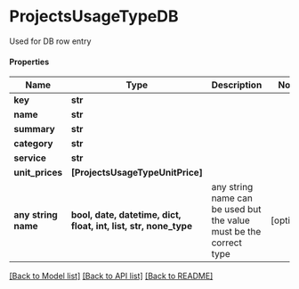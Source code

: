 # ProjectsUsageTypeDB

Used for DB row entry

#### Properties
Name | Type | Description | Notes
------------ | ------------- | ------------- | -------------
**key** | **str** |  | 
**name** | **str** |  | 
**summary** | **str** |  | 
**category** | **str** |  | 
**service** | **str** |  | 
**unit_prices** | **[ProjectsUsageTypeUnitPrice]** |  | 
**any string name** | **bool, date, datetime, dict, float, int, list, str, none_type** | any string name can be used but the value must be the correct type | [optional]

[[Back to Model list]](../README.md#documentation-for-models) [[Back to API list]](../README.md#documentation-for-api-endpoints) [[Back to README]](../README.md)

